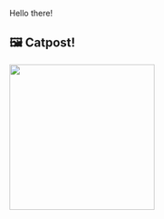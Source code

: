 Hello there!



## 🖼️ Catpost!

<sub>
    <img src="https://cdn2.thecatapi.com/images/MTg5ODIxNg.jpg" height="256">
</sub>

